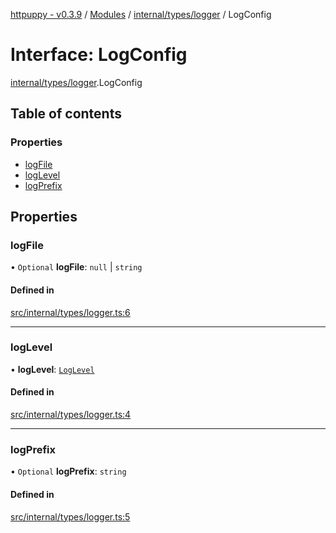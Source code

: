 [httpuppy - v0.3.9](../README.md) / [Modules](../modules.md) / [internal/types/logger](../modules/internal_types_logger.md) / LogConfig

# Interface: LogConfig

[internal/types/logger](../modules/internal_types_logger.md).LogConfig

## Table of contents

### Properties

- [logFile](internal_types_logger.LogConfig.md#logfile)
- [logLevel](internal_types_logger.LogConfig.md#loglevel)
- [logPrefix](internal_types_logger.LogConfig.md#logprefix)

## Properties

### logFile

• `Optional` **logFile**: ``null`` \| `string`

#### Defined in

[src/internal/types/logger.ts:6](https://github.com/abschill/httpuppy/blob/2a31667/src/internal/types/logger.ts#L6)

___

### logLevel

• **logLevel**: [`LogLevel`](../modules/internal_types_logger.md#loglevel)

#### Defined in

[src/internal/types/logger.ts:4](https://github.com/abschill/httpuppy/blob/2a31667/src/internal/types/logger.ts#L4)

___

### logPrefix

• `Optional` **logPrefix**: `string`

#### Defined in

[src/internal/types/logger.ts:5](https://github.com/abschill/httpuppy/blob/2a31667/src/internal/types/logger.ts#L5)
